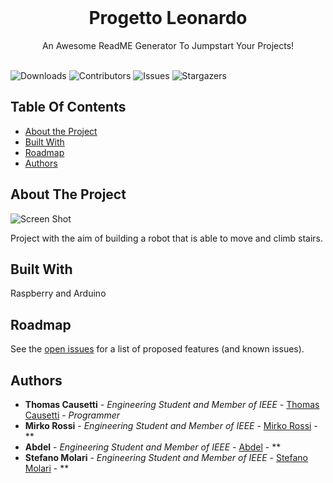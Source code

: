 <br/>
<p align="center">
  <h1 align="center">Progetto Leonardo</h1>

  <p align="center">
    An Awesome ReadME Generator To Jumpstart Your Projects!
    <br/>
    <br/>
  </p>
</p>

![Downloads](https://img.shields.io/github/downloads/STB1019/Progetto_Leonardo/total) ![Contributors](https://img.shields.io/github/contributors/STB1019/Progetto_Leonardo?color=dark-green)  ![Issues](https://img.shields.io/github/issues/STB1019/Progetto_Leonardo) ![Stargazers](https://img.shields.io/github/stars/STB1019/Progetto_Leonardo?style=social)

## Table Of Contents

* [About the Project](#about-the-project)
* [Built With](#built-with)
* [Roadmap](#roadmap)
* [Authors](#authors)

## About The Project

![Screen Shot](images/screenshot.png)

Project with the aim of building a robot that is able to move and climb stairs.

## Built With

Raspberry and Arduino

## Roadmap

See the [open issues](https://github.com/TTT357C/Progetto_Leonardo/issues) for a list of proposed features (and known issues).


## Authors

* **Thomas Causetti** - *Engineering Student and Member of IEEE* - [Thomas Causetti](https://github.com/TTT357C/) - *Programmer*
* **Mirko Rossi** - *Engineering Student and Member of IEEE* - [Mirko Rossi]() - **
* **Abdel** - *Engineering Student and Member of IEEE* - [Abdel]() - **
* **Stefano Molari** - *Engineering Student and Member of IEEE* - [Stefano Molari]() - **
